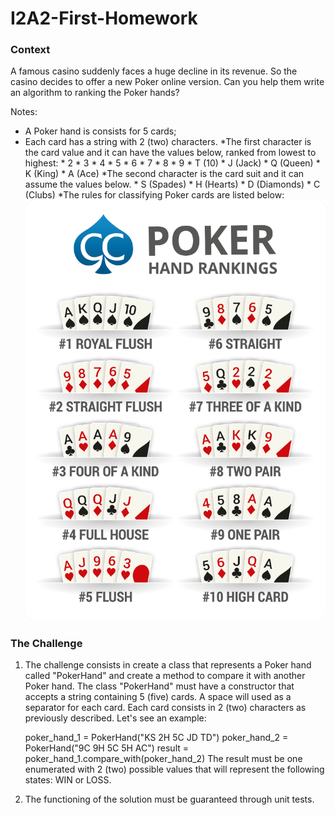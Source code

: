 # I2A2-First-Homework

### Context

A famous casino suddenly faces a huge decline in its revenue. So the casino decides to offer a new Poker online version. Can you help them write an algorithm to ranking the Poker hands?

Notes:

* A Poker hand is consists for 5 cards;
* Each card has a string with 2 (two) characters.
     *The first character is the card value and it can have the values below, ranked from lowest to highest:
          * 2
          * 3
          * 4
          * 5
          * 6
          * 7
          * 8
          * 9
          * T (10)
          * J (Jack)
          * Q (Queen)
          * K (King)
          * A (Ace)
     *The second character is the card suit and it can assume the values below.
          * S (Spades)
          * H (Hearts)
          * D (Diamonds)
          * C (Clubs)
*The rules for classifying Poker cards are listed below:
![](https://github.com/Ceviche98/I2A2-First-Homework/blob/master/poker-hand-rankings.png )

### The Challenge


1. The challenge consists in create a class that represents a Poker hand called "PokerHand" and create a method to compare it with another Poker hand. The class "PokerHand" must have a constructor that accepts a string containing 5 (five) cards. A space will used as a separator for each card. Each card consists in 2 (two) characters as previously described. Let's see an example:

     poker_hand_1 = PokerHand("KS 2H 5C JD TD")
     poker_hand_2 = PokerHand("9C 9H 5C 5H AC")
     result = poker_hand_1.compare_with(poker_hand_2)
     The result must be one enumerated with 2 (two) possible values that will represent the following states: WIN or LOSS.

2. The functioning of the solution must be guaranteed through unit tests. 